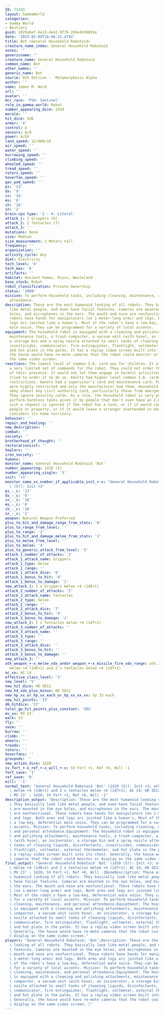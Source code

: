 ```yaml
---
ID: 71243
layout: GammaWorld
categories:
- Gamma World
- Bestiary
guid: 1029abef-be13-4e42-9f76-2b5e42d6691e
date: '2023-02-09T16:46:31.479Z'
title: Bot «General Household Robotoid»
creature_name_index: General Household Robotoid
notes: ''
genericname: ''
creature_name: General Household Robotoid
common_name: Bot
other_names: ''
generic_name: Bot
source: 0th Edition -  Metamorphosis Alpha
author: ''
name: James M. Ward
url: ''
avatar: ''
mcc_race: 'PSH: Sentinel'
role_in_gamma_world: Robot
number_appearing_dice: 1d10
morale: ''
hit_dice: 5d6
armor: '4'
control: A
sensors: A/B
power: A/E4
land_speed: 12/900/18
air_speed: ''
water_speed: ''
burrowing_speed: ''
climbing_speed: ''
wheeled_speed: ''
tread_speed: ''
rotors_speed: ''
hoverfan_speed: ''
gav_pod_speed: ''
ps: '13'
dx: '9'
cn: '16'
ms: '6'
ch: '16'
in: '2'
brain-cpu type: '2 - 4: Literal'
attack_1: 2 Grippers (6)
attack_2: 2 Tentacles (7)
attack_3: ''
mutations: None
size: Medium
size_measurement: 2 Meters tall
frequency: ''
organization: ''
activity_cycle: Any
diet: Electricty
tech_level: '4'
tech_max: '6'
artifacts: ''
habitat: Ancient homes, Ruins, Wasteland
base_stock: Robot
robot_classification: Private Ownership
status: '1000'
mission: To perform household tasks, including cleaning, maintenance, and personal
  attendance.
description: These are the most humanoid looking of all robots. They basically look
  like metal people, and even have facial features. Cameras are mounted in the eye
  holes, and microphones in the ears. The mouth and nose are nonfunctional. These
  robots have hands for manipulators (on 1-meter-long arms) and legs. Both arms and
  legs arc jointed like a human's. Most of the robot's have a low-key, deferential
  male voice. They can be programmed for a variety of local accents.
equipment: The household robot is equipped with a cleaning and polishing attachments,
  maintenance tools, a trash compacter, a vacuum unit (with hose), an incinerator,
  a storage bin and a spray nozzle attached to small tanks of cleaning liquids, disinfectants,
  insecticides, communicator, fire extinguisher, flashlight, voltmeter, external thermometer,
  and hot plate in the palms. It has a replay video screen built into its chest. Generally,
  the house would have re-mote cameras that the robot could monitor or display on
  the same video screen.
reactions: The lowest level of common I.D. card was for children. It allowed them
  a very limited set of commands for the robot. They could not order the robot out
  of their presence. It would not let them engage in harmful activities, even if they
  tried to order it to do so. Adults had higher level common I.D. cards without these
  restrictions. Owners had a supervisor's card and maintenance card. Programmers cards
  were highly restricted and only the manufacturer had them. Household robots would
  obey almost any civil authority card, particularly those from emergency services.
  They ignore security cards. As a rule, the household robot is very polite and will
  perform harmless tasks given it by people that don't even have an I.D. card. However,
  such a request is ignored if the robot has a task, or if it would cause harm to
  people or property, or if it would leave a stranger unattended in what the robot
  considers its home territory.
behavior: ''
repair_and_healing: ''
new_description: ''
combat: ''
society: ''
brotherhood_of_thought: ''
restorationsist: ''
healers: ''
iron_society: ''
humans: ''
monster_name: General Household Robotoid 'Bot'
number_appearing: 1d10 (5)
number_appearing_single: '5'
init: '+3'
monster_name_xx_number_if_applicable_init_+-x: "General Household Robotoid 'Bot' (1d10\
  \ (5)): Init +3"
ps_-_c: '13'
dx_-_c: '9'
cn_-_c: '16'
ms_-_c: '6'
ch_-_c: '16'
in_-_c: '2'
weapon: Natural Weapon Preferred
plus_to_hit_and_damage_range_from_stats: '0'
plus_to_range_from_level: ''
plus_to_range: '3'
plus_to_hit_and_damage_melee_from_stats: '1'
plus_to_melee_from_level: ''
plus_to_melee: '4'
plus_to_generic_attack_from_level: '3'
attack_1_number_of_attacks: '2'
attack_1_attack_name: Grippers
attack_1_type: melee
attack_1_range: ''
attack_1_attack_dice: '6'
attack_1_bonus_to_hit: '4'
attack_1_bonus_to_damage: '1'
new_attack_1: 2 x Grippers melee +4 (1d6+1)
attack_2_number_of_attacks: '2'
attack_2_attack_name: Tentacles
attack_2_type: melee
attack_2_range: ''
attack_2_attack_dice: '7'
attack_2_bonus_to_hit: '4'
attack_2_bonus_to_damage: '1'
new_attack_2: 2 x Tentacles melee +4 (1d7+1)
attack_3_number_of_attacks: ''
attack_3_attack_name: ''
attack_3_type: ''
attack_3_range: ''
attack_3_attack_dice: ''
attack_3_bonus_to_hit: ''
attack_3_bonus_to_damage: ''
new_attack_3: ''
atk_weapon_+-x_melee_xdx_andor_weapon_+-x_missile_fire_xdx_range: atk 2 x grippers
  melee +4 (1d6+1) and 2 x tentacles melee +4 (1d7+1)
ac_xx: AC 14
effective_class_level: '3'
new_level: '5'
new_hit_dice: HD 5D12
new_hd_xdx_plus_minus: HD 5D12
new_hp_xx_or_hp_xx_each_or_hp_xx_xx_xx: hp 33 each
new_hit_points: '33'
d6_hitdice: '17'
total_gw_hit_points_plus_constant: '102'
mv_xx: MV 23'
walk: 23'
fly: ''
swim: ''
burrow: ''
climb: ''
wheels: ''
treads: ''
rotors: ''
hoverfans: ''
gravpods: ''
new_action_dice: 1d20
sv_fort_+-x_ref_+-x_will_+-x: SV Fort +1, Ref +0, Will -1
fort_save: '1'
ref_save: '0'
will: '-1'
normal_text: "General Household Robotoid 'Bot' (1d10 (5)): Init +3; atk 2 x grippers\
  \ melee +4 (1d6+1) and 2 x tentacles melee +4 (1d7+1); AC 14; HD 5D12 hp 33 each;\
  \ MV 23' ; 1d20; SV Fort +1, Ref +0, Will -1"
description_output: "Description: These are the most humanoid looking of all robots.\
  \ They basically look like metal people, and even have facial features. Cameras\
  \ are mounted in the eye holes, and microphones in the ears. The mouth and nose\
  \ are nonfunctional. These robots have hands for manipulators (on 1-meter-long arms)\
  \ and legs. Both arms and legs arc jointed like a human's. Most of the robot's have\
  \ a low-key, deferential male voice. They can be programmed for a variety of local\
  \ accents. Mission: To perform household tasks, including cleaning, maintenance,\
  \ and personal attendance.Equiptment: The household robot is equipped with a cleaning\
  \ and polishing attachments, maintenance tools, a trash compacter, a vacuum unit\
  \ (with hose), an incinerator, a storage bin and a spray nozzle attached to small\
  \ tanks of cleaning liquids, disinfectants, insecticides, communicator, fire extinguisher,\
  \ flashlight, voltmeter, external thermometer, and hot plate in the palms. It has\
  \ a replay video screen built into its chest. Generally, the house would have re-mote\
  \ cameras that the robot could monitor or display on the same video screen."
final_output: "General Household Robotoid 'Bot' (1d10 (5)): Init +3; atk 2 x grippers\
  \ melee +4 (1d6+1) and 2 x tentacles melee +4 (1d7+1); AC 14; HD 5D12 hp 33 each;\
  \ MV 23' ; 1d20; SV Fort +1, Ref +0, Will -1NoneDescription: These are the most\
  \ humanoid looking of all robots. They basically look like metal people, and even\
  \ have facial features. Cameras are mounted in the eye holes, and microphones in\
  \ the ears. The mouth and nose are nonfunctional. These robots have hands for manipulators\
  \ (on 1-meter-long arms) and legs. Both arms and legs arc jointed like a human's.\
  \ Most of the robot's have a low-key, deferential male voice. They can be programmed\
  \ for a variety of local accents. Mission: To perform household tasks, including\
  \ cleaning, maintenance, and personal attendance.Equiptment: The household robot\
  \ is equipped with a cleaning and polishing attachments, maintenance tools, a trash\
  \ compacter, a vacuum unit (with hose), an incinerator, a storage bin and a spray\
  \ nozzle attached to small tanks of cleaning liquids, disinfectants, insecticides,\
  \ communicator, fire extinguisher, flashlight, voltmeter, external thermometer,\
  \ and hot plate in the palms. It has a replay video screen built into its chest.\
  \ Generally, the house would have re-mote cameras that the robot could monitor or\
  \ display on the same video screen."
players: "General Household Robotoid; 'Bot';Description: These are the most humanoid\
  \ looking of all robots. They basically look like metal people, and even have facial\
  \ features. Cameras are mounted in the eye holes, and microphones in the ears. The\
  \ mouth and nose are nonfunctional. These robots have hands for manipulators (on\
  \ 1-meter-long arms) and legs. Both arms and legs arc jointed like a human's. Most\
  \ of the robot's have a low-key, deferential male voice. They can be programmed\
  \ for a variety of local accents. Mission: To perform household tasks, including\
  \ cleaning, maintenance, and personal attendance.Equiptment: The household robot\
  \ is equipped with a cleaning and polishing attachments, maintenance tools, a trash\
  \ compacter, a vacuum unit (with hose), an incinerator, a storage bin and a spray\
  \ nozzle attached to small tanks of cleaning liquids, disinfectants, insecticides,\
  \ communicator, fire extinguisher, flashlight, voltmeter, external thermometer,\
  \ and hot plate in the palms. It has a replay video screen built into its chest.\
  \ Generally, the house would have re-mote cameras that the robot could monitor or\
  \ display on the same video screen. |"
---
```

</br>